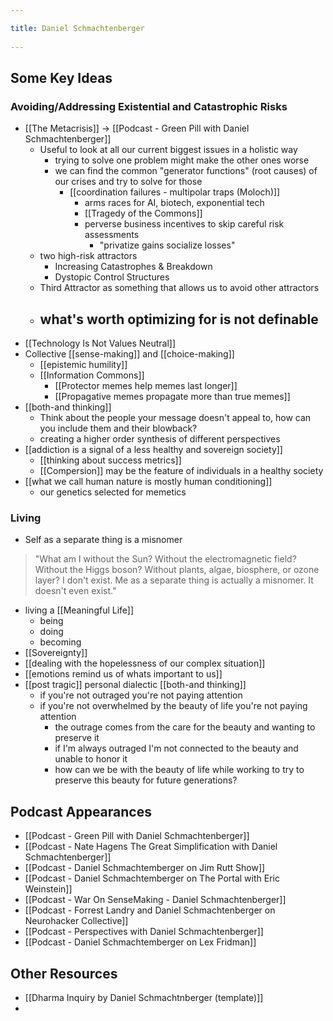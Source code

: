 ```yaml
---
title: Daniel Schmachtenberger 
---
```

## Some Key Ideas
### Avoiding/Addressing Existential and Catastrophic Risks
- [[The Metacrisis]] -> [[Podcast - Green Pill with Daniel Schmachtenberger]]
	- Useful to look at all our current biggest issues in a holistic way
		- trying to solve one problem might make the other ones worse
		- we can find the common "generator functions" (root causes) of our crises and try to solve for those
			- [[coordination failures - multipolar traps (Moloch)]]
				- arms races for AI, biotech, exponential tech
				- [[Tragedy of the Commons]]
				- perverse business incentives to skip careful risk assessments 
					- "privatize gains socialize losses"
	- two high-risk attractors
		- Increasing Catastrophes & Breakdown
		- Dystopic Control Structures
	- Third Attractor as something that allows us to avoid other attractors
	- what's worth optimizing for is not definable
		- 
- [[Technology Is Not Values Neutral]]
- Collective [[sense-making]] and [[choice-making]]
	- [[epistemic humility]]
	- [[Information Commons]]
		- [[Protector memes help memes last longer]]
		- [[Propagative memes propagate more than true memes]]
- [[both-and thinking]]
	- Think about the people your message doesn't appeal to, how can you include them and their blowback?
	- creating a higher order synthesis of different perspectives
- [[addiction is a signal of a less healthy and sovereign society]]
	- [[thinking about success metrics]]
	- [[Compersion]] may be the feature of individuals in a healthy society	
- [[what we call human nature is mostly human conditioning]]
	- our genetics selected for memetics

### Living
- Self as a separate thing is a misnomer
> "What am I without the Sun? Without the electromagnetic field? Without the Higgs boson? Without plants, algae, biosphere, or ozone layer? I don't exist. Me as a separate thing is actually a misnomer. It doesn't even exist."
- living a [[Meaningful Life]]
	- being
	- doing
	- becoming
- [[Sovereignty]]
- [[dealing with the hopelessness of our complex situation]]
- [[emotions remind us of whats important to us]]
- [[post tragic]] personal dialectic [[both-and thinking]]
	- if you're not outraged you're not paying attention
	- if you're not overwhelmed by the beauty of life you're not paying attention
		- the outrage comes from the care for the beauty and wanting to preserve it
		- if I'm always outraged I'm not connected to the beauty and unable to honor it
		- how can we be with the beauty of life while working to try to preserve this beauty for future generations?


## Podcast Appearances
- [[Podcast - Green Pill with Daniel Schmachtenberger]]
- [[Podcast - Nate Hagens The Great Simplification with Daniel Schmachtenberger]]
- [[Podcast - Daniel Schmachtemberger on Jim Rutt Show]]
- [[Podcast - Daniel Schmachtemberger on The Portal with Eric Weinstein]]
- [[Podcast - War On SenseMaking - Daniel Schmachtenberger]]
- [[Podcast - Forrest Landry and Daniel Schmachtenberger on Neurohacker Collective]]
- [[Podcast - Perspectives with Daniel Schmachtenberger]]
- [[Podcast - Daniel Schmachtemberger on Lex Fridman]]

## Other Resources
- [[Dharma Inquiry by Daniel Schmachtnberger (template)]]
- 
